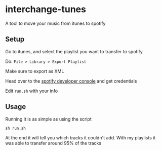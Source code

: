 # interchange-tunes
A tool to move your music from itunes to spotify

## Setup

Go to itunes, and select the playlist you want to transfer to spotify

Do: ```File > Library > Export Playlist```

Make sure to export as XML

Head over to the [spotify developer console](https://developer.spotify.com/dashboard/login) and get credentials

Edit ```run.sh``` with your info

## Usage

Running it is as simple as using the script

```sh run.sh```

At the end it will tell you which tracks it couldn't add. With my playlists it was able to transfer around 95% of the tracks
